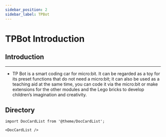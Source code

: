 ```yaml
---
sidebar_position: 2
sidebar_label: TPBot
---
```


# TPBot Introduction

## Introduction
---

- TP Bot is a smart coding car for micro:bit. It can be regarded as a toy for its preset functions that do not need a micro:bit; it can also be used as a teaching aid at the same time, you can code it via the micro:bit or make extensions for the other modules and the Lego bricks to develop children’s imagination and creativity.



## Directory

```mdx-code-block
import DocCardList from '@theme/DocCardList';

<DocCardList />
```

